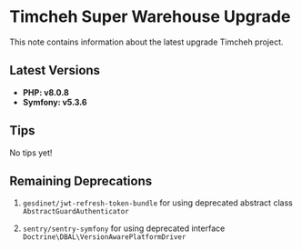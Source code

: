 # Timcheh Super Warehouse Upgrade

This note contains information about the latest upgrade Timcheh project.


## Latest Versions

- **PHP: v8.0.8**
- **Symfony: v5.3.6**

## Tips

No tips yet!

## Remaining Deprecations

1. `gesdinet/jwt-refresh-token-bundle` for using deprecated abstract class `AbstractGuardAuthenticator`

2. `sentry/sentry-symfony` for using deprecated interface `Doctrine\DBAL\VersionAwarePlatformDriver`
